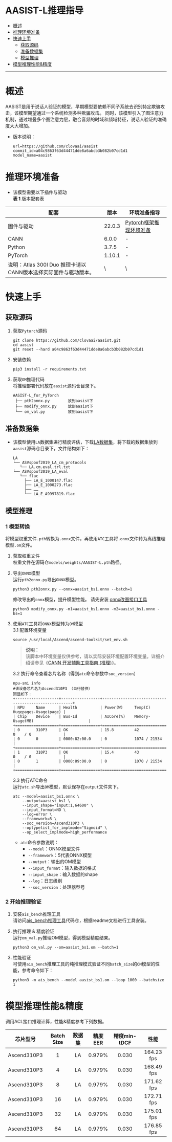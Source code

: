 # AASIST-L推理指导

- [概述](#概述)
- [推理环境准备](#推理环境准备)
- [快速上手](#快速上手)
  - [获取源码](#获取源码)
  - [准备数据集](#准备数据集)
  - [模型推理](#模型推理)
- [模型推理性能&精度](#模型推理性能&精度)

******


# 概述
AASIST是用于说话人验证的模型，早期模型要依赖不同子系统去识别特定欺骗攻击，该模型期望通过一个系统检测多种欺骗攻击。
同时，该模型引入了图注意力机制，通过堆叠多个图注意力层，融合音频的时域和频域特征，说话人验证的准确度大大增加。

- 版本说明：
  ```
  url=https://github.com/clovaai/aasist
  commit_id=a04c9863f63d44471dde8a6abcb3b082b07cd1d1
  model_name=aasist
  ```

# 推理环境准备
- 该模型需要以下插件与驱动  
  **表 1**  版本配套表

| 配套                                                     | 版本     | 环境准备指导                                                 |
| ------------------------------------------------------- |--------| ------------------------------------------------------------ |
| 固件与驱动                                                | 22.0.3 | [Pytorch框架推理环境准备](https://www.hiascend.com/document/detail/zh/ModelZoo/pytorchframework/pies) |
| CANN                                                    | 6.0.0  | -                                                            |
| Python                                                  | 3.7.5  | -                                                            |
| PyTorch                                                 | 1.10.1 | -                                                            |
| 说明：Atlas 300I Duo 推理卡请以CANN版本选择实际固件与驱动版本。 | \      | \                                                            |


# 快速上手

## 获取源码

1. 获取`Pytorch`源码  
   ```
   git clone https://github.com/clovaai/aasist.git
   cd aasist
   git reset --hard a04c9863f63d44471dde8a6abcb3b082b07cd1d1
   ```
   
2. 安装依赖  
   ```
   pip3 install -r requirements.txt
   ```
   

3. 获取`OM`推理代码  
   将推理部署代码放在`aasist`源码仓目录下。
   ```
   AASIST-L_for_PyTorch
    ├── pth2onnx.py        放到aasist下
    ├── modify_onnx.py     放到aasist下
    └── om_val.py          放到aasist下
   ```   


## 准备数据集
- 该模型使用`LA`数据集进行精度评估，下载[LA数据集](https://datashare.ed.ac.uk/handle/10283/3336)，将下载的数据集放到`aasist`源码仓目录下，文件结构如下：
   ```
   LA
   └── ASVspoof2019_LA_cm_protocols
      └── LA.cm.eval.trl.txt
   └── ASVspoof2019_LA_eval
      └── flac
        ├── LA_E_1000147.flac
        ├── LA_E_1000273.flac
        ├── ……
        └── LA_E_A9997819.flac
   ```


## 模型推理
### 1 模型转换  
将模型权重文件`.pth`转换为`.onnx`文件，再使用`ATC`工具将`.onnx`文件转为离线推理模型`.om`文件。

1. 获取权重文件  
   权重文件在源码仓`models/weights/AASIST-L.pth`路径。

2. 导出`ONNX`模型  
   运行`pth2onnx.py`导出`ONNX`模型。  
   ```
   python3 pth2onnx.py --onnx=aasist_bs1.onnx --batch=1
   ```
   修改导出的`onnx`模型，提升模型性能。
   请先安装 [onnx改图接口工具](https://gitee.com/ascend/msadvisor/tree/master/auto-optimizer)  
   ```
   python3 modify_onnx.py -m1=aasist_bs1.onnx -m2=aasist_bs1.onnx -bs=1
   ```

3. 使用`ATC`工具将`ONNX`模型转为`OM`模型  
   3.1 配置环境变量  
   ```
   source /usr/local/Ascend/ascend-toolkit/set_env.sh
   ```
   > **说明：**  
     该脚本中环境变量仅供参考，请以实际安装环境配置环境变量。详细介绍请参见《[CANN 开发辅助工具指南 \(推理\)](https://support.huawei.com/enterprise/zh/ascend-computing/cann-pid-251168373?category=developer-documents&subcategory=auxiliary-development-tools)》。

   3.2 执行命令查看芯片名称（得到`atc`命令参数中`soc_version`）
   ```
   npu-smi info
   #该设备芯片名为Ascend310P3 （自行替换）
   回显如下：
   +-------------------+-----------------+------------------------------------------------------+
   | NPU     Name      | Health          | Power(W)     Temp(C)           Hugepages-Usage(page) |
   | Chip    Device    | Bus-Id          | AICore(%)    Memory-Usage(MB)                        |
   +===================+=================+======================================================+
   | 0       310P3     | OK              | 15.8         42                0    / 0              |
   | 0       0         | 0000:82:00.0    | 0            1074 / 21534                            |
   +===================+=================+======================================================+
   | 1       310P3     | OK              | 15.4         43                0    / 0              |
   | 0       1         | 0000:89:00.0    | 0            1070 / 21534                            |
   +===================+=================+======================================================+
   ```

   3.3 执行ATC命令  
   运行`atc.sh`导出`OM`模型，默认保存在`output`文件夹下。
   ```
   atc --model=aasist_bs1.onnx \
       --output=aasist_bs1 \
       --input_shape="input:1,64600" \
       --input_format=ND \
       --log=error \
       --framework=5 \
       --soc_version=Ascend310P3 \
       --optypelist_for_implmode="Sigmoid" \
       --op_select_implmode=high_performance
   ```
      - `atc`命令参数说明：
        -   `--model`：ONNX模型文件
        -   `--framework`：5代表ONNX模型
        -   `--output`：输出的OM模型
        -   `--input_format`：输入数据的格式
        -   `--input_shape`：输入数据的shape
        -   `--log`：日志级别
        -   `--soc_version`：处理器型号

    
### 2 开始推理验证

1. 安装`ais_bench`推理工具  
   请访问[ais_bench推理工具](https://gitee.com/ascend/tools/tree/master/ais-bench_workload/tool/ais_bench)代码仓，根据readme文档进行工具安装。

2. 执行推理 & 精度验证  
   运行`om_val.py`推理OM模型，得到模型精度结果。
   ```
   python3 om_val.py --om=aasist_bs1.om --batch=1
   ```

3. 性能验证  
   可使用`ais_bench`推理工具的纯推理模式验证不同`batch_size`的`OM`模型的性能，参考命令如下：
   ```
   python3 -m ais_bench --model aasist_bs1.om --loop 1000 --batchsize 1
   ```

# 模型推理性能&精度

调用ACL接口推理计算，性能&精度参考下列数据。

|   芯片型号   | Batch Size |   数据集    | 精度EER  | 精度min-tDCF |     性能     |
|:-----------:|:----------:|:--------:|:------:|:----------:|:----------:|
| Ascend310P3 |     1      |      LA  | 0.979% |   0.030   | 164.23 fps |
| Ascend310P3 |     4      |      LA  | 0.979% |   0.030   | 168.49 fps |
| Ascend310P3 |     8      |      LA  | 0.979% |   0.030   | 171.62 fps |
| Ascend310P3 |     16     |      LA  | 0.979% |   0.030   | 172.71 fps |
| Ascend310P3 |     32     |      LA  | 0.979% |   0.030   | 175.01 fps |
| Ascend310P3 |     64     |      LA  | 0.979% |   0.030   | 176.85 fps |
